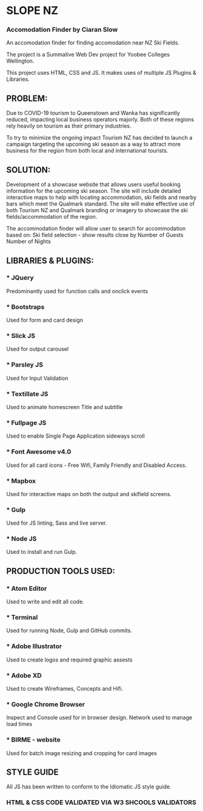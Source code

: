 # SLOPE NZ 
### Accomodation Finder by Ciaran Slow

An accomodation finder for finding accomodation near NZ Ski Fields.

The project is a Summative Web Dev project for Yoobee Colleges Wellington.

This project uses HTML, CSS and JS. It makes uses of multiple JS Plugins & Libraries.



## PROBLEM:

Due to COVID-19 tourism to Queenstown and Wanka has significantly reduced, impacting local business operators majorly. Both of these regions rely heavily on tourism as their primary industries.  

To try to minimize the ongoing impact Tourism NZ has decided to launch a campaign targeting the upcoming ski season as a way to attract more business for the region from both local and international tourists. 


## SOLUTION:

Development of a showcase website that allows users useful booking information for the upcoming ski season. The site will include detailed interactive maps to help with locating accommodation, ski fields and nearby bars which meet the Qualmark standard. The site will make effective use of both Tourism NZ and Qualmark branding or imagery to showcase the ski fields/accommodation of the region.

The accommodation finder will allow user to search for accommodation based on:
Ski field selection - show results close by
Number of Guests 
Number of Nights



## LIBRARIES & PLUGINS:


### * JQuery

Predominantly used for function calls and onclick events


### * Bootstraps

Used for form and card design


### * Slick JS

Used for output carousel


### * Parsley JS

Used for Input Validation


### * Textillate JS

Used to animate homescreen Title and subtitle


### * Fullpage JS

Used to enable Single Page Application sideways scroll


### * Font Awesome v4.0 

Used for all card icons - Free Wifi, Family Friendly and Disabled Access.


### * Mapbox

Used for interactive maps on both the output and skifield screens.


### * Gulp

Used for JS linting, Sass and live server.


### * Node JS

Used to install and run Gulp.



## PRODUCTION TOOLS USED:

### * Atom Editor

Used to write and edit all code.

### * Terminal

Used for running Node, Gulp and GitHub commits.

### * Adobe Illustrator

Used to create logos and required graphic assests

### * Adobe XD

Used to create Wireframes, Concepts and Hifi.

### * Google Chrome Browser

Inspect and Console used for in browser design. Network used to manage load times

### * BIRME - website

Used for batch image resizing and cropping for card images



## STYLE GUIDE

All JS has been written to conform to the Idiomatic JS style guide.

### HTML & CSS CODE VALIDATED VIA W3 SHCOOLS VALIDATORS


